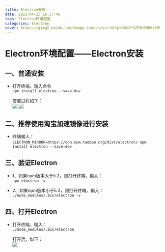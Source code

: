 ```yaml
---
title: Electron安装
date: 2021-04-25 16:37:46
tags: Electron环境配置
categories: Electron
cover: https://gimg2.baidu.com/image_search/src=http%3A%2F%2F5b0988e595225.cdn.sohucs.com%2Fimages%2F20180107%2F4bf08721c7804960af61ff3a5311360d.jpeg&refer=http%3A%2F%2F5b0988e595225.cdn.sohucs.com&app=2002&size=f9999,10000&q=a80&n=0&g=0n&fmt=jpeg?sec=1621932125&t=bfc1f446e98a359b2b79a15ad2bc7f5d
---
```


# **Electron环境配置——Electron安装**
## **一、普通安装**
- 打开终端，输入命令  
  `npm install electron --save-dev`  

  安装过程如下：  
![](https://tva1.sinaimg.cn/large/008i3skNgy1gpw32txis1j30a206kmy0.jpg)
![](https://tva1.sinaimg.cn/large/008i3skNgy1gpw33ldi9dj30a806o3zq.jpg)  

## **二、推荐使用淘宝加速镜像进行安装**  
- 终端输入：  
  `ELECTRON_MIRROR=https://cdn.npm.taobao.org/dist/electron/ npm install electron --save-dev`

## **三、验证Electron**  
- 1、如果npm版本大于5.2，则打开终端，输入：  
  `npx electron -v`

- 2、如果npm版本小于5.2，则打开终端，输入：  
  `./node_modules/.bin/electron -v`  

## **四、打开Electron**  
- 打开终端，输入：  
  `./node_modules/.bin/electron`  
    
  打开后，如下：  
  ![](https://tva1.sinaimg.cn/large/008i3skNgy1gpw3abk86bj309s06m3z5.jpg)

